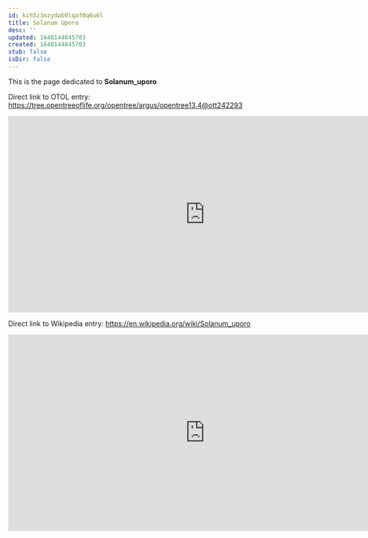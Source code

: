 ```yaml
---
id: kih5z1mzydab9lqaf0q6u6l
title: Solanum Uporo
desc: ''
updated: 1648144045703
created: 1648144045703
stub: false
isDir: false
---
```

This is the page dedicated to **Solanum_uporo**


Direct link to OTOL entry: https://tree.opentreeoflife.org/opentree/argus/opentree13.4@ott242293



<html>
    <body>
    <iframe src="https://tree.opentreeoflife.org/opentree/argus/opentree13.4@ott242293"
    width="800" height="400" frameborder="0" allowfullscreen> </iframe>
    </body>
</html>
    


Direct link to Wikipedia entry: https://en.wikipedia.org/wiki/Solanum_uporo



<html>
    <body>
    <iframe src="https://en.wikipedia.org/wiki/Solanum_uporo"
    width="800" height="400" frameborder="0" allowfullscreen> </iframe>
    </body>
</html>
    
